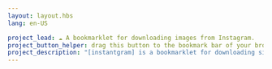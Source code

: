 ```yaml
---
layout: layout.hbs
lang: en-US

project_lead: ☁️ A bookmarklet for downloading images from Instagram.
project_button_helper: drag this button to the bookmark bar of your browser.
project_description: "[instantgram] is a bookmarklet for downloading single images from Instagram. Tiny, simple, without any further extensions or downloads. Just drag the [instantgram] button to the bookmark bar of your browser, open any Instagram post and click on the bookmarklet. Just works  :-)"
---
```


